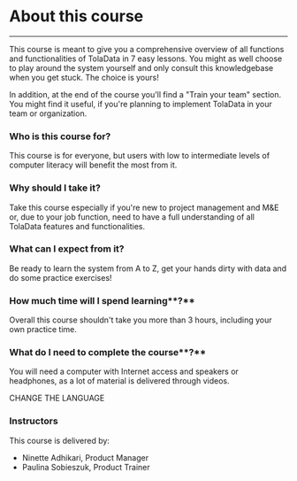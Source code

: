 # About this course

---

This course is meant to give you a comprehensive overview of all functions and functionalities of TolaData in 7 easy lessons. You might as well choose to play around the system yourself and only consult this knowledgebase when you get stuck. The choice is yours!

In addition, at the end of the course you'll find a "Train your team" section. You might find it useful, if you're planning to implement TolaData in your team or organization.

### **Who is this course for?**

This course is for everyone, but users with low to intermediate levels of computer literacy will benefit the most from it.

### **Why should I take it?**

Take this course especially if you're new to project management and M&E or, due to your job function, need to have a full understanding of all TolaData features and functionalities.

### **What can I expect from it?**

Be ready to learn the system from A to Z, get your hands dirty with data and do some practice exercises!

### How much time will I spend learning**?**

Overall this course shouldn't take you more than 3 hours, including your own practice time.

### What do I need to complete the course**?**

You will need a computer with Internet access and speakers or headphones, as a lot of material is delivered through videos.

CHANGE THE LANGUAGE


### Instructors

This course is delivered by:

* Ninette Adhikari, Product Manager
* Paulina Sobieszuk, Product Trainer



